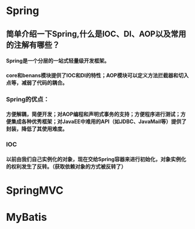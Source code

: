 # Spring
## 简单介绍一下Spring,什么是IOC、DI、AOP以及常用的注解有哪些？
#### Spring是一个分层的一站式轻量级开发框架。
#### core和benans模块提供了IOC和DI的特性；AOP模块可以定义方法拦截器和切入点等，减弱了代码的耦合。
### Spring的优点：
#### 方便解耦，简便开发；对AOP编程和声明式事务的支持；方便程序进行测试；方便集成各种优秀框架；对JavaEE中难用的API（如JDBC、JavaMail等）提供了封装，降低了其使用难度。

### IOC
#### 以前由我们自己实例化的对象，现在交给Spring容器来进行初始化，对象实例化的权利发生了反转。（获取依赖对象的方式被反转了）


# SpringMVC

# MyBatis
